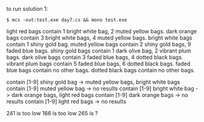 
to run solution 1:

```
$ mcs -out:test.exe day7.cs && mono test.exe

```
light red bags contain 1 bright white bag, 2 muted yellow bags.
dark orange bags contain 3 bright white bags, 4 muted yellow bags.
bright white bags contain 1 shiny gold bag.
muted yellow bags contain 2 shiny gold bags, 9 faded blue bags.
shiny gold bags contain 1 dark olive bag, 2 vibrant plum bags.
dark olive bags contain 3 faded blue bags, 4 dotted black bags.
vibrant plum bags contain 5 faded blue bags, 6 dotted black bags.
faded blue bags contain no other bags.
dotted black bags contain no other bags.

contain [1-9] shiny gold bag -> muted yellow bags, bright white bags
    contain [1-9] muted yellow bag -> no results
    contain [1-9] bright white bag -> dark orange bags, light red bags
        contain [1-9] dark orange bags -> no results
        contain [1-9] light red bags -> no results


241 is too low
166 is too low
265 is ?
